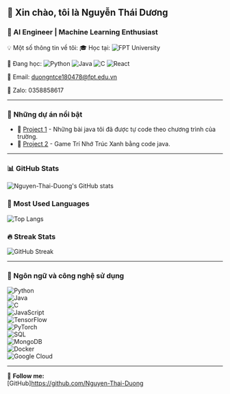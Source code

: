 ## 👋 Xin chào, tôi là Nguyễn Thái Dương 
### 🚀 AI Engineer | Machine Learning Enthusiast

💡 Một số thông tin về tôi:
🎓 Học tại: ![FPT University](https://img.shields.io/badge/FPT%20University-FFA500?style=flat&logo=google-scholar&logoColor=white)

🌱 Đang học: ![Python](https://img.shields.io/badge/-Python-3776AB?style=flat&logo=python&logoColor=white) ![Java](https://img.shields.io/badge/-Java-007396?style=flat&logo=java&logoColor=white) ![C](https://img.shields.io/badge/-C-00599C?style=flat&logo=c&logoColor=white) ![React](https://img.shields.io/badge/-React-61DAFB?style=flat&logo=react&logoColor=white)

📧 Email: [duongntce180478@fpt.edu.vn](mailto:duongntce180478@fpt.edu.vn)

📱 Zalo: 0358858617


---

### 📌 **Những dự án nổi bật**
- 🔹 [Project 1](https://github.com/Nguyen-Thai-Duong/javaLearning) - Những bài java tôi đã được tự code theo chương trình của trường.
- 🔹 [Project 2](https://github.com/Nguyen-Thai-Duong/javaGameTrucXanh/releases/tag/v1.0-beta) - Game Trí Nhớ Trúc Xanh bằng code java.

---

### 📊 GitHub Stats  
![Nguyen-Thai-Duong's GitHub stats](https://github-readme-stats.vercel.app/api?username=Nguyen-Thai-Duong&show_icons=true&theme=radical)  

### 🚀 Most Used Languages  
![Top Langs](https://github-readme-stats.vercel.app/api/top-langs/?username=Nguyen-Thai-Duong&layout=compact&theme=radical)  

### 🔥 Streak Stats  
![GitHub Streak](https://github-readme-streak-stats.herokuapp.com/?user=Nguyen-Thai-Duong&theme=radical)  

---

### 🚀 Ngôn ngữ và công nghệ sử dụng  
![Python](https://img.shields.io/badge/-Python-3776AB?style=flat&logo=python&logoColor=white)  
![Java](https://img.shields.io/badge/-Java-007396?style=flat&logo=java&logoColor=white)  
![C](https://img.shields.io/badge/-C-00599C?style=flat&logo=c&logoColor=white)  
![JavaScript](https://img.shields.io/badge/-JavaScript-F7DF1E?style=flat&logo=javascript&logoColor=black)  
![TensorFlow](https://img.shields.io/badge/-TensorFlow-FF6F00?style=flat&logo=tensorflow&logoColor=white)  
![PyTorch](https://img.shields.io/badge/-PyTorch-EE4C2C?style=flat&logo=pytorch&logoColor=white)  
![SQL](https://img.shields.io/badge/-SQL-4479A1?style=flat&logo=postgresql&logoColor=white)  
![MongoDB](https://img.shields.io/badge/-MongoDB-47A248?style=flat&logo=mongodb&logoColor=white)  
![Docker](https://img.shields.io/badge/-Docker-2496ED?style=flat&logo=docker&logoColor=white)  
![Google Cloud](https://img.shields.io/badge/-Google%20Cloud-4285F4?style=flat&logo=google-cloud&logoColor=white)  



---

🌟 **Follow me:**  
[GitHub]https://github.com/Nguyen-Thai-Duong
